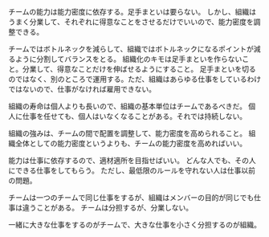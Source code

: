 チームの能力は能力密度に依存する。足手まといは要らない。
しかし、組織はうまく分業して、それぞれに得意なことをさせるだけでいいので、能力密度を調整できる。

チームではボトルネックを減らして、組織ではボトルネックになるポイントが減るように分割してバランスをとる。
組織化のキモは足手まといを作らないこと。分業して、得意なことだけを伸ばせるようにすること。
足手まといを切るのではなく、別のところで運用する。ただ、組織はあらゆる仕事をしているわけではないので、仕事がなければ雇用できない。

組織の寿命は個人よりも長いので、組織の基本単位はチームであるべきだ。
個人に仕事を任せても、個人はいなくなることがある。それでは持続しない。

組織の強みは、チームの間で配置を調整して、能力密度を高められること。
組織全体としての能力密度というよりも、チームの能力密度を高めればいい。

能力は仕事に依存するので、適材適所を目指せばいい。
どんな人でも、その人にできる仕事をしてもらう。
ただし、最低限のルールを守れない人は仕事以前の問題。

チームは一つのチームで同じ仕事をするが、組織はメンバーの目的が同じでも仕事は違うことがある。
チームは分担するが、分業しない。

一緒に大きな仕事をするのがチームで、大きな仕事を小さく分担するのが組織。
